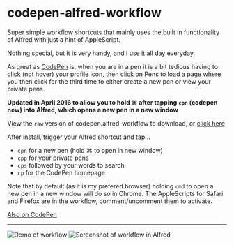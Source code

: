 # codepen-alfred-workflow

Super simple workflow shortcuts that mainly uses the built in functionality of Alfred with just a hint of AppleScript.

Nothing special, but it is very handy, and I use it all day everyday.

As great as [CodePen](http://www.codepen.io) is, when you are in a pen it is a bit tedious having to click (not hover) your profile icon, then click on Pens to load a page where you then click for the third time to either create a new pen or view your private pens.

**Updated in April 2016 to allow you to hold ⌘ after tapping `cpn` (codepen new) into Alfred, which opens a new pen in a new window**

View the `raw` version of codepen.alfred-workflow to download, or [click here](https://github.com/digiltd/codepen-alfred-workflow/raw/master/CodePen.alfredworkflow)

After install, trigger your Alfred shortcut and tap...

- `cpn` for a new pen (hold ⌘ to open in new window)
- `cpp` for your private pens 
- `cps` followed by your words to search
- `cp` for the CodePen homepage

Note that by default (as it is my prefered browser) holding `cmd` to open a new pen in a new window will do so in Chrome. The AppleScripts for Safari and Firefox are in the workflow, comment/uncomment them to activate.

[Also on CodePen](http://codepen.io/digisam/full/QwXwNP)

----

![Demo of workflow](https://s3-us-west-2.amazonaws.com/s.cdpn.io/106959/2015-04-09_02_49_21.gif)
![Screenshot of workflow in Alfred](https://s3-us-west-2.amazonaws.com/s.cdpn.io/106959/Alfred_Preferences_2016-04-13_13-25-07.png)

